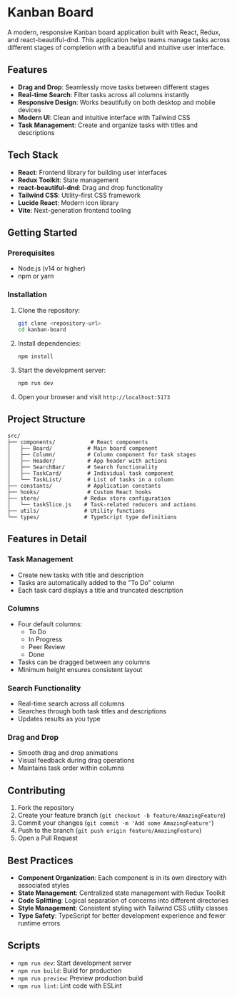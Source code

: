 # Kanban Board

A modern, responsive Kanban board application built with React, Redux, and react-beautiful-dnd. This application helps teams manage tasks across different stages of completion with a beautiful and intuitive user interface.

## Features

- **Drag and Drop**: Seamlessly move tasks between different stages
- **Real-time Search**: Filter tasks across all columns instantly
- **Responsive Design**: Works beautifully on both desktop and mobile devices
- **Modern UI**: Clean and intuitive interface with Tailwind CSS
- **Task Management**: Create and organize tasks with titles and descriptions

## Tech Stack

- **React**: Frontend library for building user interfaces
- **Redux Toolkit**: State management
- **react-beautiful-dnd**: Drag and drop functionality
- **Tailwind CSS**: Utility-first CSS framework
- **Lucide React**: Modern icon library
- **Vite**: Next-generation frontend tooling

## Getting Started

### Prerequisites

- Node.js (v14 or higher)
- npm or yarn

### Installation

1. Clone the repository:
   ```bash
   git clone <repository-url>
   cd kanban-board
   ```

2. Install dependencies:
   ```bash
   npm install
   ```

3. Start the development server:
   ```bash
   npm run dev
   ```

4. Open your browser and visit `http://localhost:5173`

## Project Structure

```
src/
├── components/           # React components
│   ├── Board/           # Main board component
│   ├── Column/          # Column component for task stages
│   ├── Header/          # App header with actions
│   ├── SearchBar/       # Search functionality
│   ├── TaskCard/        # Individual task component
│   └── TaskList/        # List of tasks in a column
├── constants/           # Application constants
├── hooks/               # Custom React hooks
├── store/              # Redux store configuration
│   └── taskSlice.js    # Task-related reducers and actions
├── utils/              # Utility functions
└── types/              # TypeScript type definitions
```

## Features in Detail

### Task Management
- Create new tasks with title and description
- Tasks are automatically added to the "To Do" column
- Each task card displays a title and truncated description

### Columns
- Four default columns:
  - To Do
  - In Progress
  - Peer Review
  - Done
- Tasks can be dragged between any columns
- Minimum height ensures consistent layout

### Search Functionality
- Real-time search across all columns
- Searches through both task titles and descriptions
- Updates results as you type

### Drag and Drop
- Smooth drag and drop animations
- Visual feedback during drag operations
- Maintains task order within columns

## Contributing

1. Fork the repository
2. Create your feature branch (`git checkout -b feature/AmazingFeature`)
3. Commit your changes (`git commit -m 'Add some AmazingFeature'`)
4. Push to the branch (`git push origin feature/AmazingFeature`)
5. Open a Pull Request

## Best Practices

- **Component Organization**: Each component is in its own directory with associated styles
- **State Management**: Centralized state management with Redux Toolkit
- **Code Splitting**: Logical separation of concerns into different directories
- **Style Management**: Consistent styling with Tailwind CSS utility classes
- **Type Safety**: TypeScript for better development experience and fewer runtime errors

## Scripts

- `npm run dev`: Start development server
- `npm run build`: Build for production
- `npm run preview`: Preview production build
- `npm run lint`: Lint code with ESLint
